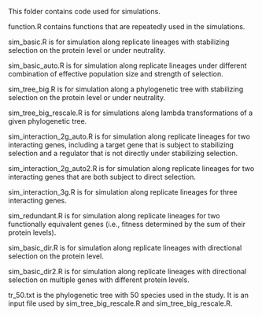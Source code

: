 This folder contains code used for simulations.

function.R contains functions that are repeatedly used in the simulations.

sim_basic.R is for simulation along replicate lineages with stabilizing selection on the protein level or under neutrality.

sim_basic_auto.R is for simulation along replicate lineages under different combination of effective population size and strength of selection.

sim_tree_big.R is for simulation along a phylogenetic tree with stabilizing selection on the protein level or under neutrality.

sim_tree_big_rescale.R is for simulations along lambda transformations of a given phylogenetic tree.

sim_interaction_2g_auto.R is for simulation along replicate lineages for two interacting genes, including a target gene that is subject to stabilizing selection and a regulator that is not directly under stabilizing selection.

sim_interaction_2g_auto2.R is for simulation along replicate lineages for two interacting genes that are both subject to direct selection.

sim_interaction_3g.R is for simulation along replicate lineages for three interacting genes.

sim_redundant.R is for simulation along replicate lineages for two functionally equivalent genes (i.e., fitness determined by the sum of their protein levels).

sim_basic_dir.R is for simulation along replicate lineages with directional selection on the protein level.

sim_basic_dir2.R is for simulation along replicate lineages with directional selection on multiple genes with different protein levels.

tr_50.txt is the phylogenetic tree with 50 species used in the study. It is an input file used by sim_tree_big_rescale.R and sim_tree_big_rescale.R.
